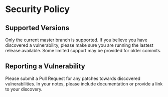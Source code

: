 # Security Policy

## Supported Versions

Only the current master branch is supported. If you believe you have
discovered a vulnerability, please make sure you are running the
lastest release available. Some limited support may be provided for
older commits.

## Reporting a Vulnerability

Please submit a Pull Request for any patches towards discovered
vulnerabilities. In your notes, please include documentation or provide
a link to your discovery.
